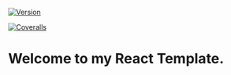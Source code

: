 
[![Version](https://img.shields.io/badge/Version-1.0-brightgreen)](https://img.shields.io/badge/Version-1.0-brightgreen)

[![Coveralls](https://coveralls.io/repos/github/tygerbytes/ResourceFitness/badge.svg?branch=master)](https://coveralls.io/github/tygerbytes/ResourceFitness?branch=master)


# Welcome to my React Template.